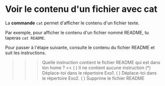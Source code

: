 # Voir le contenu d'un fichier avec cat

La **commande** `cat` permet d'afficher le contenu d'un fichier texte.

Par exemple, pour afficher le contenu d'un fichier nommé README, tu taperas `cat README`.

Pour passer à l'étape suivante, consulte le contenu du fichier README et suit les instructions.

>>> Quelle instruction contient le fichier README qui est dans ton home ? <<
( ) Il ne contient aucune instruction
(*) Déplace-toi dans le répertoire Exo1.
( ) Déplace-toi dans le répertoire Exo2.
( ) Supprime le fichier README



